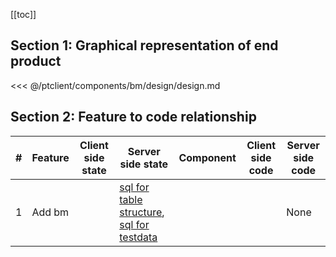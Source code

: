 [[toc]]

## Section 1: Graphical representation of end product

<<< @/ptclient/components/bm/design/design.md

## Section 2: Feature to code relationship

| #   | Feature                | Client side state                 | Server side state | Component                          | Client side code                                                                                                                                                                        | Server side code |
| --- | ---------------------- | --------------------------------- | ----------------- | ---------------------------------- | --------------------------------------------------------------------------------------------------------------------------------------------------------------------------------------- | ---------------- |
| 1   | Add bm              |                             | [sql for table structure](https://github.com/savantcare/ptfile/blob/master/ptclient/components/bm/db/structure/sc_bm/structure-gen-on-2020-07-02.sql), [sql for testdata](https://github.com/savantcare/ptfile/blob/master/ptclient/components/bm/db/structure/sc_bm/testdata-gen-on-2020-07-02.sql)              |           |                           | None             |
